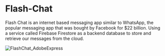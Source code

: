 # Flash-Chat

Flash Chat is an internet based messaging app similar to WhatsApp, the popular messaging app that was bought by Facebook for $22 billion. Using a service called Firebase Firestore as a backend database to store and retrieve our messages from the cloud.

![FlashChat_AdobeExpress](https://user-images.githubusercontent.com/75540250/181054684-06e9ad2b-2c23-40d8-9c1e-dc2ecba06942.gif)
